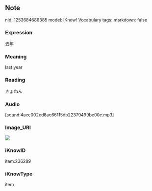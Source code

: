 ## Note
nid: 1253684686385
model: iKnow! Vocabulary
tags: 
markdown: false

### Expression
去年

### Meaning
last year

### Reading
きょねん

### Audio
[sound:4aee002ed8ae66115db22379499be00c.mp3]

### Image_URI
<img src="59e37760b3b4bec974dd738a1719bb3c.jpg">

### iKnowID
item:236289

### iKnowType
item
